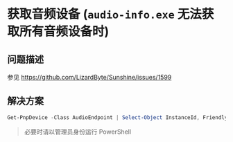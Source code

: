 # 获取音频设备 (`audio-info.exe` 无法获取所有音频设备时)

## 问题描述
参见 <https://github.com/LizardByte/Sunshine/issues/1599>

## 解决方案
```powershell
Get-PnpDevice -Class AudioEndpoint | Select-Object InstanceId, FriendlyName
```
> 必要时请以管理员身份运行 PowerShell
